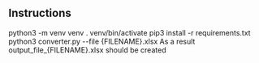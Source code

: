 ## Instructions
python3 -m venv venv
. venv/bin/activate 
pip3 install -r requirements.txt
python3 converter.py --file {FILENAME}.xlsx
As a result output_file_{FILENAME}.xlsx should be created

